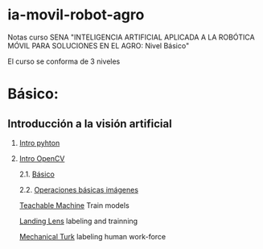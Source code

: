 # ia-movil-robot-agro
Notas curso SENA "INTELIGENCIA ARTIFICIAL APLICADA A LA ROBÓTICA MÓVIL PARA SOLUCIONES EN EL AGRO: Nivel Básico"


El curso se conforma de 3 niveles

# Básico:

## Introducción a la visión artificial

1. [Intro pyhton](Intro_python/)
2. [Intro OpenCV](Intro_OpenCV)

    2.1. [Básico](Intro_OpenCV/SPYDER/)
    
    2.2. [Operaciones básicas imágenes](Intro_OpenCV/VSCODE/)
    
    [Teachable Machine](https://teachablemachine.withgoogle.com/) Train models
        
    [Landing Lens](https://landing.ai/) labeling and trainning

    [Mechanical Turk](https://www.mturk.com/) labeling human work-force
        


